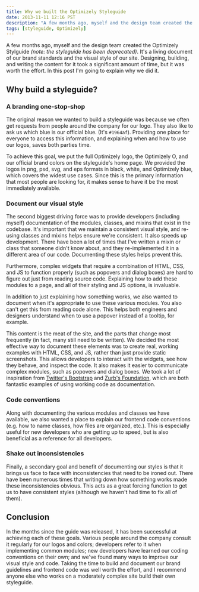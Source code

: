 ```yaml
---
title: Why we built the Optimizely Styleguide
date: 2013-11-11 12:16 PST
description: "A few months ago, myself and the design team created the Optimizely Stylguide. It's a living document of our brand standards and the visual style of our site. Designing, building, and writing the content for it took a significant amount of time, but it was worth the effort. In this post I'm going to explain why we did it."
tags: [styleguide, Optimizely]
---
```


A few months ago, myself and the design team created the Optimizely Stylguide _(note: the styleguide has been deprecated)_. It's a living document of our brand standards and the visual style of our site. Designing, building, and writing the content for it took a significant amount of time, but it was worth the effort. In this post I'm going to explain why we did it.

## Why build a styleguide?

### A branding one-stop-shop

The original reason we wanted to build a styleguide was because we often get requests from people around the company for our logo. They also like to ask us which blue is our official blue. (It's `#1964af`). Providing one place for everyone to access this information, and explaining when and how to use our logos, saves both parties time.

To achieve this goal, we put the full Optimizely logo, the Optimizely O, and our official brand colors on the styleguide's home page. We provided the logos in png, psd, svg, and eps formats in black, white, and Optimizely blue, which covers the widest use cases. Since this is the primary information that most people are looking for, it makes sense to have it be the most immediately available.

### Document our visual style

The second biggest driving force was to provide developers (including myself) documentation of the modules, classes, and mixins that exist in the codebase. It's important that we maintain a consistent visual style, and re-using classes and mixins helps ensure we're consistent. It also speeds up development. There have been a lot of times that I've written a mixin or class that someone didn't know about, and they re-implemented it in a different area of our code. Documenting these styles helps prevent this.

Furthermore, complex widgets that require a combination of HTML, CSS, and JS to function properly (such as popovers and dialog boxes) are hard to figure out just from reading source code. Explaining how to add these modules to a page, and all of their styling and JS options, is invaluable.

In addition to just explaining how something works, we also wanted to document when it's appropriate to use these various modules. You also can't get this from reading code alone. This helps both engineers and designers understand when to use a popover instead of a tooltip, for example.

This content is the meat of the site, and the parts that change most frequently (in fact, many still need to be written). We decided the most effective way to document these elements was to create real, working examples with HTML, CSS, and JS, rather than just provide static screenshots. This allows developers to interact with the widgets, see how they behave, and inspect the code. It also makes it easier to communicate complex modules, such as popovers and dialog boxes. We took a lot of inspiration from [Twitter's Bootstrap](http://getbootstrap.com/) and [Zurb's Foundation](http://foundation.zurb.com/), which are both fantastic examples of using working code as documentation.

### Code conventions

Along with documenting the various modules and classes we have available, we also wanted a place to explain our frontend code conventions (e.g. how to name classes, how files are organized, etc.). This is especially useful for new developers who are getting up to speed, but is also beneficial as a reference for all developers.

### Shake out inconsistencies

Finally, a secondary goal and benefit of documenting our styles is that it brings us face to face with inconsistencies that need to be ironed out. There have been numerous times that writing down how something works made these inconsistencies obvious. This acts as a great forcing function to get us to have consistent styles (although we haven't had time to fix all of them).

## Conclusion

In the months since the guide was released, it has been successful at achieving each of these goals. Various people around the company consult it regularly for our logos and colors; developers refer to it when implementing common modules; new developers have learned our coding conventions on their own; and we've found many ways to improve our visual style and code. Taking the time to build and document our brand guidelines and frontend code was well worth the effort, and I recommend anyone else who works on a moderately complex site build their own styleguide.
